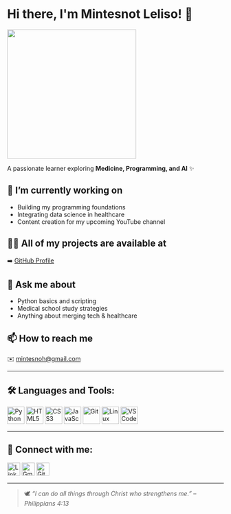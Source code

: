 # Hi there, I'm Mintesnot Leliso! 👋

<img src="https://media.giphy.com/media/3oKIPwoeGErMmaI43C/giphy.gif" width="300"/>

A passionate learner exploring **Medicine, Programming, and AI** ✨


## 🔭 I’m currently working on

- Building my programming foundations  
- Integrating data science in healthcare  
- Content creation for my upcoming YouTube channel



## 👨‍💻 All of my projects are available at

➡️ [GitHub Profile](https://github.com/Mntsnt)



## 💬 Ask me about

- Python basics and scripting  
- Medical school study strategies  
- Anything about merging tech & healthcare



## 📫 How to reach me

✉️ mintesnoh@gmail.com

---

## 🛠️ Languages and Tools:

<p>
  <img src="https://cdn.jsdelivr.net/gh/devicons/devicon/icons/python/python-original.svg" alt="Python" width="40" height="40"/>
  <img src="https://cdn.jsdelivr.net/gh/devicons/devicon/icons/html5/html5-original.svg" alt="HTML5" width="40" height="40"/>
  <img src="https://cdn.jsdelivr.net/gh/devicons/devicon/icons/css3/css3-original.svg" alt="CSS3" width="40" height="40"/>
  <img src="https://cdn.jsdelivr.net/gh/devicons/devicon/icons/javascript/javascript-original.svg" alt="JavaScript" width="40" height="40"/>
  <img src="https://cdn.jsdelivr.net/gh/devicons/devicon/icons/git/git-original.svg" alt="Git" width="40" height="40"/>
  <img src="https://cdn.jsdelivr.net/gh/devicons/devicon/icons/linux/linux-original.svg" alt="Linux" width="40" height="40"/>
  <img src="https://cdn.jsdelivr.net/gh/devicons/devicon/icons/vscode/vscode-original.svg" alt="VSCode" width="40" height="40"/>
</p>

---

## 🤝 Connect with me:

<p>
  <a href="https://www.linkedin.com/in/mintesnotleliso"><img src="https://cdn.jsdelivr.net/gh/simple-icons/simple-icons/icons/linkedin.svg" alt="LinkedIn" width="30" height="30"/></a>
  <a href="mailto:mintesnoh@gmail.com"><img src="https://cdn.jsdelivr.net/gh/simple-icons/simple-icons/icons/gmail.svg" alt="Gmail" width="30" height="30"/></a>
  <a href="https://github.com/Mntsnt"><img src="https://cdn.jsdelivr.net/gh/simple-icons/simple-icons/icons/github.svg" alt="GitHub" width="30" height="30"/></a>
</p>

---

> 🕊️ *“I can do all things through Christ who strengthens me.” – Philippians 4:13*

